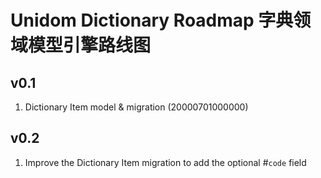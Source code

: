 # Unidom Dictionary Roadmap 字典领域模型引擎路线图

## v0.1
1. Dictionary Item model & migration (20000701000000)

## v0.2
1. Improve the Dictionary Item migration to add the optional #``code`` field
